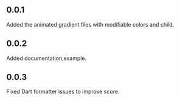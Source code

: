 ## 0.0.1

Added the animated gradient files with modifiable colors and child.

## 0.0.2

Added documentation,example.

## 0.0.3

Fixed Dart formatter issues to improve score.
